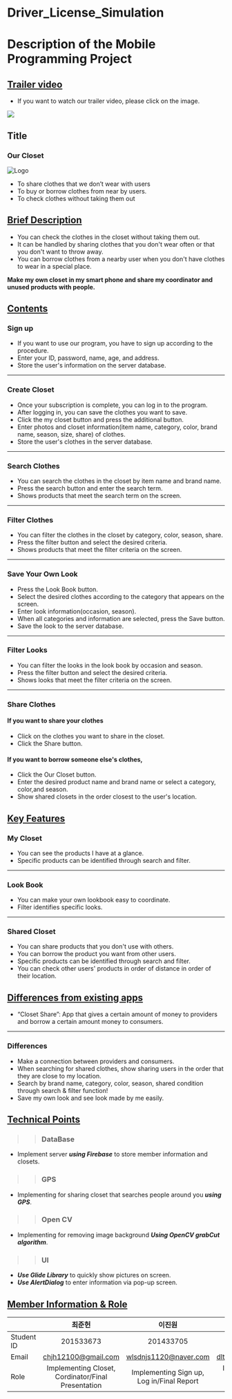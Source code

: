 Driver_License_Simulation
===
Description of the Mobile Programming Project
===

## [Trailer video](https://youtu.be/fStbaCUpIW0)
* If you want to watch our trailer video, please click on the image.

[![](https://img.youtube.com/vi/fStbaCUpIW0/0.jpg)](http://www.youtube.com/watch?v=fStbaCUpIW0 "")

## Title
### Our Closet
![Logo](https://github.com/JunHeon-Ch/Mobile-Programming-Project/blob/master/wiki_image/loadingback.png)
* To share clothes that we don’t wear with users 
* To buy or borrow clothes from near by users.
* To check clothes without taking them out

## [Brief Description](https://github.com/JunHeon-Ch/MobileProgrammingProject/wiki/Brief-Description)
- You can check the clothes in the closet without taking them out.
- It can be handled by sharing clothes that you don't wear often or that you don't want to throw away.
- You can borrow clothes from a nearby user when you don't have clothes to wear in a special place.

**Make my own closet in my smart phone and share my coordinator and unused products with people.**

## [Contents](https://github.com/JunHeon-Ch/MobileProgrammingProject/wiki/Contents)
### Sign up
* If you want to use our program, you have to sign up according to the procedure.
* Enter your ID, password, name, age, and address.
* Store the user's information on the server database.
***
### Create Closet
* Once your subscription is complete, you can log in to the program.
* After logging in, you can save the clothes you want to save.
* Click the my closet button and press the additional button.
* Enter photos and closet information(item name, category, color, brand name, season, size, share) of clothes.
* Store the user's clothes in the server database.
***
### Search Clothes
* You can search the clothes in the closet by item name and brand name.
* Press the search button and enter the search term.
* Shows products that meet the search term on the screen.
***
### Filter Clothes
* You can filter the clothes in the closet by category, color, season, share.
* Press the filter button and select the desired criteria.
* Shows products that meet the filter criteria on the screen.
***
### Save Your Own Look
* Press the Look Book button.
* Select the desired clothes according to the category that appears on the screen.
* Enter look information(occasion, season).
* When all categories and information are selected, press the Save button.
* Save the look to the server database.
***
### Filter Looks
* You can filter the looks in the look book by occasion and season.
* Press the filter button and select the desired criteria.
* Shows looks that meet the filter criteria on the screen.
***
### Share Clothes
#### If you want to share your clothes
* Click on the clothes you want to share in the closet.
* Click the Share button.
#### If you want to borrow someone else's clothes,
* Click the Our Closet button.
* Enter the desired product name and brand name or select a category, color,and season.
* Show shared closets in the order closest to the user's location.

## [Key Features](https://github.com/JunHeon-Ch/MobileProgrammingProject/wiki/Key-Features)
### My Closet
* You can see the products I have at a glance.
* Specific products can be identified through search and filter.
***
### Look Book
* You can make your own lookbook easy to coordinate.
* Filter identifies specific looks.
***
### Shared Closet
* You can share products that you don't use with others.
* You can borrow the product you want from other users.
* Specific products can be identified through search and filter.
* You can check other users' products in order of distance in order of their location.

## [Differences from existing apps](https://github.com/JunHeon-Ch/MobileProgrammingProject/wiki/Differences-from-existing-apps)
* “Closet Share”: App that gives a certain amount of money to providers and borrow a certain amount money to consumers.
***
### Differences
* Make a connection between providers and consumers.
* When searching for shared clothes, show sharing users in the order that they are close to my location.
* Search by brand name, category, color, season, shared condition through search & filter function!
* Save my own look and see look made by me easily.

## [Technical Points](https://github.com/JunHeon-Ch/MobileProgrammingProject/wiki/Technical-Points)
>> ### DataBase
*  Implement server ***using Firebase*** to store member information and closets.
>> ### GPS
* Implementing for sharing closet that searches people around you ***using GPS***.
>> ### Open CV
* Implementing for removing image background ***Using OpenCV grabCut algorithm***.
>> ### UI
* ***Use Glide Library*** to quickly show pictures on screen.
* ***Use AlertDialog*** to enter information via pop-up screen.

## [Member Information & Role](https://github.com/JunHeon-Ch/Mobile-Programming-Project/wiki/Member-Information-&-Role)
||최준헌 | 이진원 | 이상운 |
|:-|:-:|:-:|:-:|
Student ID| 201533673 | 201433705 | 201635832 |
Email |chjh12100@gmail.com|wlsdnjs1120@naver.com|dltkddns79@gmail.com|
Role |Implementing Closet, Cordinator/Final Presentation|Implementing Sign up, Log in/Final Report|Implementing Share Closet/Proposal Presentation|

